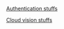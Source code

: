 [Authentication stuffs](https://github.com/yonureker/Firebase-Social-Auth)

[Cloud vision stuffs](https://blog.jscrambler.com/create-a-react-native-image-recognition-app-with-google-vision-api/)